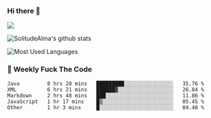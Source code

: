 ### Hi there 👋
<p>
  <a href="https://count.getloli.com/"><img src="https://count.getloli.com/get/@:solitudealma"></a>
</p>

![SolitudeAlma's github stats](https://github-readme-stats.vercel.app/api?username=solitudealma&show_icons=true&theme=radical)

![Most Used Languages](https://github-readme-stats.vercel.app/api/top-langs/?username=solitudealma&layout=compact&hide_border=true&theme=dark)
<!-- ![visitors](https://visitor-badge.glitch.me/badge?page_id=solitudealma.solitudealma.id) -->


### :dart: Weekly Fuck The Code

<!--START_SECTION:waka-->
```text
Java         8 hrs 28 mins   █████████░░░░░░░░░░░░░░░░   35.76 % 
XML          6 hrs 21 mins   ██████▓░░░░░░░░░░░░░░░░░░   26.84 % 
Markdown     2 hrs 48 mins   ███░░░░░░░░░░░░░░░░░░░░░░   11.86 % 
JavaScript   1 hr 17 mins    █▒░░░░░░░░░░░░░░░░░░░░░░░   05.45 % 
Other        1 hr 3 mins     █░░░░░░░░░░░░░░░░░░░░░░░░   04.48 % 
```
<!--END_SECTION:waka-->
